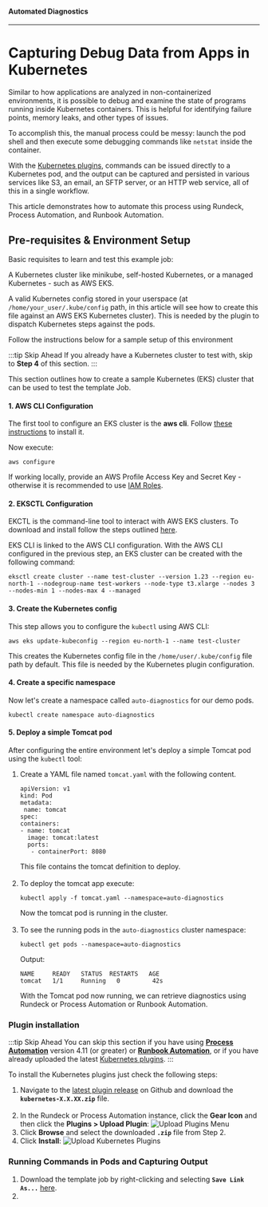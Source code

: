 #### Automated Diagnostics
---

# Capturing Debug Data from Apps in Kubernetes

Similar to how applications are analyzed in non-containerized environments, it is possible to debug and examine the state of programs running inside Kubernetes containers. This is helpful for identifying failure points, memory leaks, and other types of issues.

To accomplish this, the manual process could be messy: launch the pod shell and then execute some debugging commands like `netstat` inside the container.

With the [Kubernetes plugins](/learning/howto/how2kube), commands can be issued directly to a Kubernetes pod, and the output can be captured and persisted in various services like S3, an email, an SFTP server, or an HTTP web service, all of this in a single workflow.

This article demonstrates how to automate this process using Rundeck, Process Automation, and Runbook Automation.

## Pre-requisites & Environment Setup

Basic requisites to learn and test this example job:

A Kubernetes cluster like minikube, self-hosted Kubernetes, or a managed Kubernetes - such as AWS EKS.

A valid Kubernetes config stored in your userspace (at `/home/your_user/.kube/config` path, in this article will see how to create this file against an AWS EKS Kubernetes cluster). This is needed by the plugin to dispatch Kubernetes steps against the pods.

Follow the instructions below for a sample setup of this environment

:::tip Skip Ahead
If you already have a Kubernetes cluster to test with, skip to **Step 4** of this section.
:::

This section outlines how to create a sample Kubernetes (EKS) cluster that can be used to test the template Job.  
#### 1. AWS CLI Configuration

   The first tool to configure an EKS cluster is the **aws cli**. Follow [these instructions](https://docs.aws.amazon.com/cli/latest/userguide/getting-started-install.html) to install it.

   Now execute:

   `aws configure`

   If working locally, provide an AWS Profile Access Key and Secret Key - otherwise it is recommended to use [IAM Roles](/manual/plugins/aws-plugins-overview.html#option-1-ec2-iam-role).

#### 2. EKSCTL Configuration

EKCTL is the command-line tool to interact with AWS EKS clusters. To download and install follow the steps outlined [here](https://docs.aws.amazon.com/eks/latest/userguide/eksctl.html).

EKS CLI is linked to the AWS CLI configuration. With the AWS CLI configured in the previous step, an EKS cluster can be created with the following command:

```
eksctl create cluster --name test-cluster --version 1.23 --region eu-north-1 --nodegroup-name test-workers --node-type t3.xlarge --nodes 3 --nodes-min 1 --nodes-max 4 --managed
```
#### 3. Create the Kubernetes config

This step allows you to configure the `kubectl` using AWS CLI:

```
aws eks update-kubeconfig --region eu-north-1 --name test-cluster
```

This creates the Kubernetes config file in the `/home/user/.kube/config` file path by default. This file is needed by the Kubernetes plugin configuration.

#### 4. Create a specific namespace

Now let's create a namespace called `auto-diagnostics` for our demo pods.
```
kubectl create namespace auto-diagnostics
```

#### 5. Deploy a simple Tomcat pod

After configuring the entire environment let's deploy a simple Tomcat pod using the `kubectl` tool:

1. Create a YAML file named `tomcat.yaml` with the following content. 
   ```
   apiVersion: v1
   kind: Pod
   metadata:
    name: tomcat
   spec:
   containers:
   - name: tomcat
     image: tomcat:latest
     ports:
      - containerPort: 8080
   ```
   This file contains the tomcat definition to deploy.<br><br>
2. To deploy the tomcat app execute:
   ```
   kubectl apply -f tomcat.yaml --namespace=auto-diagnostics
   ```
   Now the tomcat pod is running in the cluster.<br><br>
3. To see the running pods in the `auto-diagnostics` cluster namespace:
   ```
   kubectl get pods --namespace=auto-diagnostics
   ```
   Output:
   ```
   NAME 	READY   STATUS	RESTARTS   AGE
   tomcat   1/1 	Running   0      	42s
   ```
   With the Tomcat pod now running, we can retrieve diagnostics using Rundeck or Process Automation or Runbook Automation.

### Plugin installation

:::tip Skip Ahead
You can skip this section if you have using [**Process Automation**](https://www.pagerduty.com/platform/automation/) version 4.11 (or greater) or [**Runbook Automation**](https://www.pagerduty.com/platform/automation/runbook/), 
or if you have already uploaded the latest [Kubernetes plugins](https://github.com/rundeck-plugins/kubernetes).
:::

To install the Kubernetes plugins just check the following steps:

1. Navigate to the [latest plugin release](https://github.com/rundeck-plugins/kubernetes/releases/latest) on Github and download the **`kubernetes-X.X.XX.zip`** file.<br><br>
2. In the Rundeck or Process Automation instance, click the **Gear Icon** and then click the **Plugins > Upload Plugin**:
   ![Upload Plugins Menu](@assets/img/upload-plugins-menu.png)
3. Click **Browse** and select the downloaded **`.zip`** file from Step 2.
4. Click **Install**:
   ![Upload Kubernetes Plugins](@assets/img/upload-k8s-plugins.png)

### Running Commands in Pods and Capturing Output

1. Download the template job by right-clicking and selecting **`Save Link As...`** [here](https://raw.githubusercontent.com/rundeck/welcome-project-community/main/runbooks/yaml/Solutions/Java_Thread_Dump_Kubernetes_Pod.yaml).
2. 




